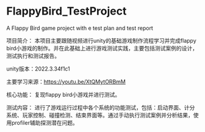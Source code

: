 # FlappyBird_TestProject

A Flappy Bird game project with e test plan and test report

项目简介： 本项目主要跟随视频进行unity的基础游戏制作流程学习并完成flappy bird小游戏的制作。并在此基础上进行游戏测试实践，主要包括测试案例的设计，测试执行和测试报告。

unity版本：2022.3.34f1c1

主要学习来源：https://youtu.be/XtQMytORBmM

核心功能： 复现flappy bird小游戏并进行测试。

测试内容： 进行了游戏运行过程中各个系统的功能测试，包括：启动界面、计分系统、玩家控制、碰撞检测、结束界面等。通过手动执行测试案例并分析结果，使用profiler辅助探测潜在问题。
